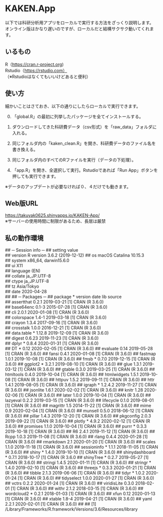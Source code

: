 # KAKEN.App

以下では科研分析用アプリをローカルで実行する方法をざっくり説明します。  
オンライン版はかなり遅いのですが、ローカルだと結構サクサク動いてくれます。

## いるもの
R（https://cran.r-project.org)  
Rstudio（https://rstudio.com）  
（※Rstudioはなくてもいいけどあると便利）

## 使い方
細かいことはさておき、以下の通りにしたらローカルで実行できます。

0. 「global.R」の最初に列挙したパッケージを全てインストールする。

1. ダウンロードしてきた科研費データ（csv形式）を「raw_data」フォルダに入れる。

2. 同じフォルダ内の「kaken_clean.R」を開き、科研費データのファイル名を書き換える。

3. 同じフォルダ内のすべてのRファイルを実行（データの下処理）。

4. 「app.R」を開き、全選択して実行。Rstudioであれば「Run App」ボタンを押しても実行できます。

※データのアップデートが必要なければ０、４だけでも動きます。


## Web版URL
https://takuyak0625.shinyapps.io/KAKEN-App/  
※サーバーの使用時間に制限があるため、長居は厳禁

## 私の動作環境
\## ─ Session info ─
\##  setting  value                       
\##  version  R version 3.6.2 (2019-12-12)
\##  os       macOS Catalina 10.15.3      
\##  system   x86_64, darwin15.6.0        
\##  ui       X11                         
\##  language (EN)                        
\##  collate  ja_JP.UTF-8                 
\##  ctype    ja_JP.UTF-8                 
\##  tz       Asia/Tokyo                  
\##  date     2020-04-28                  
\## 
\## ─ Packages ─
\##  package        * version date       lib source        
\##  assertthat       0.2.1   2019-03-21 [1] CRAN (R 3.6.0)  
\##  base64enc        0.1-3   2015-07-28 [1] CRAN (R 3.6.0)  
\##  cli              2.0.1   2020-01-08 [1] CRAN (R 3.6.0)  
\##  colorspace       1.4-1   2019-03-18 [1] CRAN (R 3.6.0)  
\##  crayon           1.3.4   2017-09-16 [1] CRAN (R 3.6.0)  
\##  crosstalk        1.0.0   2016-12-21 [1] CRAN (R 3.6.0)  
\##  data.table     * 1.12.8  2019-12-09 [1] CRAN (R 3.6.0)  
\##  digest           0.6.23  2019-11-23 [1] CRAN (R 3.6.0)  
\##  dplyr          * 0.8.4   2020-01-31 [1] CRAN (R 3.6.0)  
\##  DT             * 0.12    2020-02-05 [1] CRAN (R 3.6.0)
\##  evaluate         0.14    2019-05-28 [1] CRAN (R 3.6.0)
\##  fansi            0.4.1   2020-01-08 [1] CRAN (R 3.6.0)
\##  fastmap          1.0.1   2019-10-08 [1] CRAN (R 3.6.0)
\##  fmsb           * 0.7.0   2019-12-15 [1] CRAN (R 3.6.0)
\##  ggplot2        * 3.2.1   2019-08-10 [1] CRAN (R 3.6.0)
\##  glue             1.3.1   2019-03-12 [1] CRAN (R 3.6.0)
\##  gtable           0.3.0   2019-03-25 [1] CRAN (R 3.6.0)
\##  htmltools        0.4.0   2019-10-04 [1] CRAN (R 3.6.0)
\##  htmlwidgets      1.5.1   2019-10-08 [1] CRAN (R 3.6.0)
\##  httpuv           1.5.2   2019-09-11 [1] CRAN (R 3.6.0)
\##  httr             1.4.1   2019-08-05 [1] CRAN (R 3.6.0)
\##  igraph         * 1.2.4.2 2019-11-27 [1] CRAN (R 3.6.0)
\##  jsonlite         1.6.1   2020-02-02 [1] CRAN (R 3.6.0)
\##  knitr            1.28    2020-02-06 [1] CRAN (R 3.6.0)
\##  later            1.0.0   2019-10-04 [1] CRAN (R 3.6.0)
\##  lazyeval         0.2.2   2019-03-15 [1] CRAN (R 3.6.0)
\##  lifecycle        0.1.0   2019-08-01 [1] CRAN (R 3.6.0)
\##  magrittr         1.5     2014-11-22 [1] CRAN (R 3.6.0)
\##  mime             0.9     2020-02-04 [1] CRAN (R 3.6.0)
\##  munsell          0.5.0   2018-06-12 [1] CRAN (R 3.6.0)
\##  pillar           1.4.3   2019-12-20 [1] CRAN (R 3.6.0)
\##  pkgconfig        2.0.3   2019-09-22 [1] CRAN (R 3.6.0)
\##  plotly         * 4.9.2   2020-02-12 [1] CRAN (R 3.6.0)
\##  promises         1.1.0   2019-10-04 [1] CRAN (R 3.6.0)
\##  purrr          * 0.3.3   2019-10-18 [1] CRAN (R 3.6.0)
\##  R6               2.4.1   2019-11-12 [1] CRAN (R 3.6.0)
\##  Rcpp             1.0.3   2019-11-08 [1] CRAN (R 3.6.0)
\##  rlang            0.4.4   2020-01-28 [1] CRAN (R 3.6.0)
\##  rmarkdown        2.1     2020-01-20 [1] CRAN (R 3.6.0)
\##  scales           1.1.0   2019-11-18 [1] CRAN (R 3.6.0)
\##  sessioninfo    * 1.1.1   2018-11-05 [1] CRAN (R 3.6.0)
\##  shiny          * 1.4.0   2019-10-10 [1] CRAN (R 3.6.0)
\##  shinydashboard * 0.7.1   2018-10-17 [1] CRAN (R 3.6.0
\##  shinyTree      * 0.2.7   2019-05-27 [1] CRAN (R 3.6.0)
\##  stringi          1.4.5   2020-01-11 [1] CRAN (R 3.6.0)
\##  stringr        * 1.4.0   2019-02-10 [1] CRAN (R 3.6.0)
\##  threejs        * 0.3.3   2020-01-21 [1] CRAN (R 3.6.0)
\##  tibble           2.1.3   2019-06-06 [1] CRAN (R 3.6.0)
\##  tidyr          * 1.0.2   2020-01-24 [1] CRAN (R 3.6.0)
\##  tidyselect       1.0.0   2020-01-27 [1] CRAN (R 3.6.0)
\##  vctrs            0.2.2   2020-01-24 [1] CRAN (R 3.6.0)
\##  viridisLite      0.3.0   2018-02-01 [1] CRAN (R 3.6.0)
\##  withr            2.1.2   2018-03-15 [1] CRAN (R 3.6.0)
\##  wordcloud2     * 0.2.1   2018-01-03 [1] CRAN (R 3.6.0)
\##  xfun             0.12    2020-01-13 [1] CRAN (R 3.6.0)
\##  xtable           1.8-4   2019-04-21 [1] CRAN (R 3.6.0)
\##  yaml             2.2.1   2020-02-01 [1] CRAN (R 3.6.0)
\## 
\## [1] /Library/Frameworks/R.framework/Versions/3.6/Resources/library
